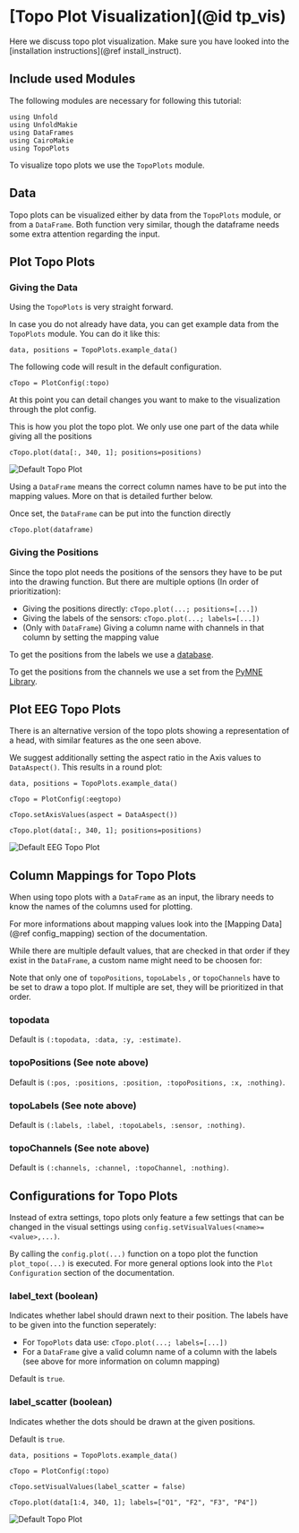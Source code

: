 # [Topo Plot Visualization](@id tp_vis)

Here we discuss topo plot visualization. 
Make sure you have looked into the [installation instructions](@ref install_instruct).

## Include used Modules
The following modules are necessary for following this tutorial:
```
using Unfold
using UnfoldMakie
using DataFrames
using CairoMakie
using TopoPlots
```
To visualize topo plots we use the `TopoPlots` module.

## Data

Topo plots can be visualized either by data from the `TopoPlots` module, or from a `DataFrame`.
Both function very similar, though the dataframe needs some extra attention regarding the input.

## Plot Topo Plots

### Giving the Data

Using the `TopoPlots` is very straight forward.

In case you do not already have data, you can get example data from the `TopoPlots` module. 
You can do it like this:
```
data, positions = TopoPlots.example_data()
```

The following code will result in the default configuration. 
```
cTopo = PlotConfig(:topo)
```
At this point you can detail changes you want to make to the visualization through the plot config. 

This is how you plot the topo plot. We only use one part of the data while giving all the positions
```
cTopo.plot(data[:, 340, 1]; positions=positions)
```
![Default Topo Plot](../images/topo_plot_default.png)

Using a `DataFrame` means the correct column names have to be put into the mapping values. More on that is detailed further below.

Once set, the `DataFrame` can be put into the function directly
```
cTopo.plot(dataframe)
```

### Giving the Positions

Since the topo plot needs the positions of the sensors they have to be put into the drawing function. But there are multiple options (In order of prioritization):

- Giving the positions directly: `cTopo.plot(...; positions=[...])`
- Giving the labels of the sensors: `cTopo.plot(...; labels=[...])`
- (Only with `DataFrame`) Giving a column name with channels in that column by setting the mapping value

To get the positions from the labels we use a [database](https://raw.githubusercontent.com/sappelhoff/eeg_positions/main/data/Nz-T10-Iz-T9/standard_1005_2D.tsv).

To get the positions from the channels we use a set from the [PyMNE Library](https://juliapackages.com/p/pymne).

## Plot EEG Topo Plots

There is an alternative version of the topo plots showing a representation of a head, with similar features as the one seen above.

We suggest additionally setting the aspect ratio in the Axis values to `DataAspect()`.
This results in a round plot:

```
data, positions = TopoPlots.example_data()

cTopo = PlotConfig(:eegtopo)

cTopo.setAxisValues(aspect = DataAspect())

cTopo.plot(data[:, 340, 1]; positions=positions)
```


![Default EEG Topo Plot](../images/eegtopo_plot_default.png)


## Column Mappings for Topo Plots

When using topo plots with a `DataFrame` as an input, the library needs to know the names of the columns used for plotting.

For more informations about mapping values look into the [Mapping Data](@ref config_mapping) section of the documentation.

While there are multiple default values, that are checked in that order if they exist in the `DataFrame`, a custom name might need to be choosen for:

Note that only one of `topoPositions`, `topoLabels` , or `topoChannels` have to be set to draw a topo plot. If multiple are set, they will be prioritized in that order.

### topodata
Default is `(:topodata, :data, :y, :estimate)`.

### topoPositions (See note above)
Default is `(:pos, :positions, :position, :topoPositions, :x, :nothing)`.

### topoLabels (See note above)
Default is `(:labels, :label, :topoLabels, :sensor, :nothing)`.

### topoChannels (See note above)
Default is `(:channels, :channel, :topoChannel, :nothing)`.


## Configurations for Topo Plots

Instead of extra settings, topo plots only feature a few settings that can be changed in the visual settings using `config.setVisualValues(<name>=<value>,...)`.

By calling the `config.plot(...)` function on a topo plot the function `plot_topo(...)` is executed.
For more general options look into the `Plot Configuration` section of the documentation.

### label_text (boolean)
Indicates whether label should drawn next to their position.
The labels have to be given into the function seperately:
- For `TopoPlots` data use: `cTopo.plot(...; labels=[...])`
- For a `DataFrame` give a valid column name of a column with the labels (see above for more information on column mapping)

Default is `true`.

### label_scatter (boolean)
Indicates whether the dots should be drawn at the given positions.

Default is `true`.

```
data, positions = TopoPlots.example_data()

cTopo = PlotConfig(:topo)

cTopo.setVisualValues(label_scatter = false)

cTopo.plot(data[1:4, 340, 1]; labels=["O1", "F2", "F3", "P4"])
```

![Default Topo Plot](../images/topo_plot_label.png)